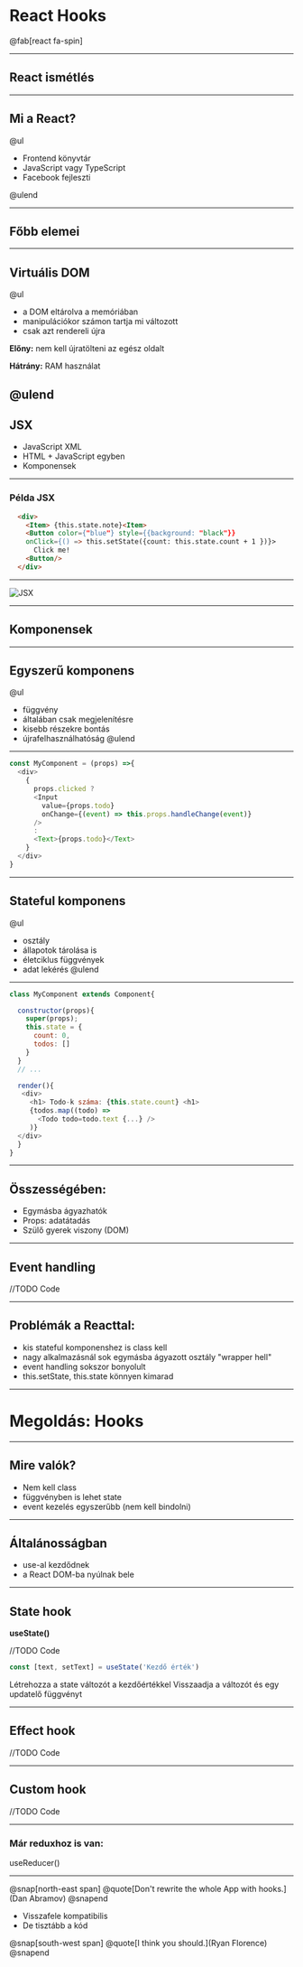 
# React Hooks

@fab[react fa-spin]

---

## React ismétlés

---

## Mi a React?
@ul

- Frontend könyvtár
- JavaScript vagy TypeScript
- Facebook fejleszti

@ulend

---

## Főbb elemei

---

## Virtuális DOM

@ul

- a DOM eltárolva a memóriában
- manipulációkor számon tartja mi változott
- csak azt rendereli újra


**Előny:** nem kell újratölteni az egész oldalt

**Hátrány:** RAM használat

@ulend
---

## JSX

- JavaScript XML
- HTML + JavaScript egyben
- Komponensek

---

### Példa JSX

```HTML
  <div>
    <Item> {this.state.note}<Item>
    <Button color={"blue"} style={{background: "black"}}
    onClick={() => this.setState({count: this.state.count + 1 })}>
      Click me!
    <Button/>
  </div>
```
---

![JSX](https://i.imgflip.com/2kuh6f.jpg)

---

  ## Komponensek

---

  ## Egyszerű komponens

@ul
  - függvény
  - általában csak megjelenítésre
  - kisebb részekre bontás
  - újrafelhasználhatóság
@ulend

---

```javascript
const MyComponent = (props) =>{
  <div>
    {
      props.clicked ?
      <Input
        value={props.todo}
        onChange={(event) => this.props.handleChange(event)}
      />
      :
      <Text>{props.todo}</Text>
    }
  </div>
}
```

---

  ## Stateful komponens

@ul
  - osztály
  - állapotok tárolása is
  - életciklus függvények
  - adat lekérés
@ulend

---

```javascript
class MyComponent extends Component{

  constructor(props){
    super(props);
    this.state = {
      count: 0,
      todos: []
    }
  }
  // ...

  render(){
   <div>
     <h1> Todo-k száma: {this.state.count} <h1>
     {todos.map((todo) =>
       <Todo todo=todo.text {...} />
     )}
  </div>
  }
}
```

---

  ## Összességében:

  - Egymásba ágyazhatók
  - Props: adatátadás
  - Szülő gyerek viszony (DOM)

---

  ## Event handling

  //TODO Code

---

## Problémák a Reacttal:

  - kis stateful komponenshez is class kell
  - nagy alkalmazásnál sok egymásba ágyazott osztály "wrapper hell"
  - event handling sokszor bonyolult
  - this.setState, this.state könnyen kimarad

---

# Megoldás: Hooks

---

  ## Mire valók?

  - Nem kell class
  - függvényben is lehet state
  - event kezelés egyszerűbb (nem kell bindolni)

---

  ## Általánosságban

  - use-al kezdődnek
  - a React DOM-ba nyúlnak bele

---

## State hook
**useState()**

  //TODO Code
  ```javascript
  const [text, setText] = useState('Kezdő érték')
  ```

  Létrehozza a state változót a kezdőértékkel
  Visszaadja a változót és egy updatelő függvényt

---

## Effect hook
  //TODO Code

---

## Custom hook

//TODO Code

---

### Már reduxhoz is van:

useReducer()

---

@snap[north-east span]
@quote[Don't rewrite the whole App with hooks.](Dan Abramov)
@snapend

- Visszafele kompatibilis
- De tisztább a kód

@snap[south-west span]
@quote[I think you should.](Ryan Florence)
@snapend

